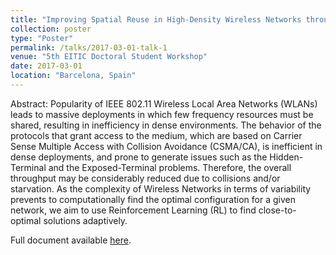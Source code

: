 ```yaml
---
title: "Improving Spatial Reuse in High-Density Wireless Networks through Learning"
collection: poster
type: "Poster"
permalink: /talks/2017-03-01-talk-1
venue: "5th EITIC Doctoral Student Workshop"
date: 2017-03-01
location: "Barcelona, Spain"
---
```


Abstract: Popularity of IEEE 802.11 Wireless Local Area Networks (WLANs) leads to massive deployments in which few frequency resources must be shared, resulting in inefficiency in dense environments. The behavior of the protocols that grant access to the medium, which are based on Carrier Sense Multiple Access with Collision Avoidance (CSMA/CA), is inefficient in dense deployments, and prone to generate issues such as the Hidden-Terminal and the Exposed-Terminal problems. Therefore, the overall throughput may be considerably reduced due to collisions and/or starvation. As the complexity of Wireless Networks in terms of variability prevents to computationally find the optimal configuration for a given network, we aim to use Reinforcement Learning (RL) to find close-to-optimal solutions adaptively.

Full document available [here](https://fwilhelmi.github.io/files/Francesc_Wilhelmi_Poster_2017.pdf).